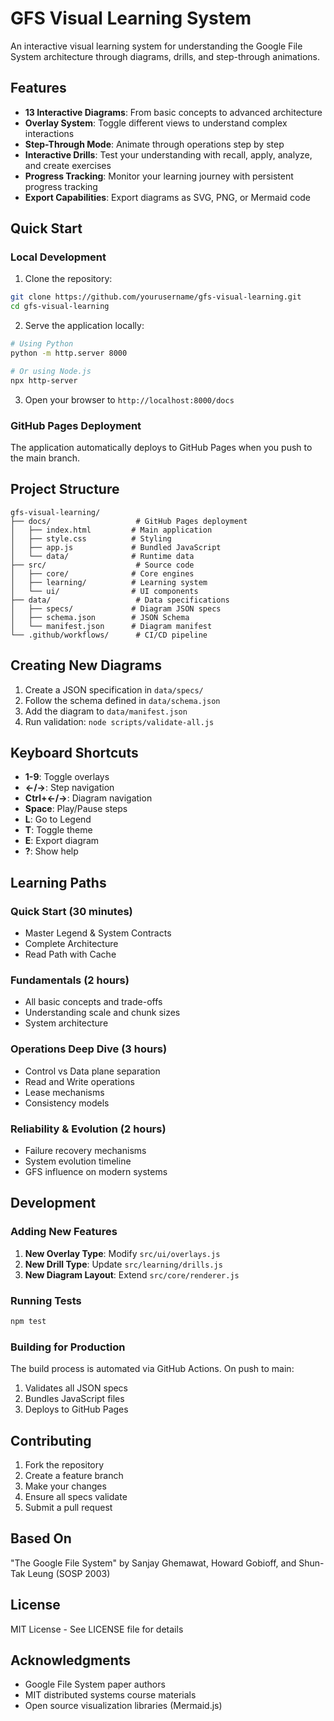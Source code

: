 # GFS Visual Learning System

An interactive visual learning system for understanding the Google File System architecture through diagrams, drills, and step-through animations.

## Features

- **13 Interactive Diagrams**: From basic concepts to advanced architecture
- **Overlay System**: Toggle different views to understand complex interactions
- **Step-Through Mode**: Animate through operations step by step
- **Interactive Drills**: Test your understanding with recall, apply, analyze, and create exercises
- **Progress Tracking**: Monitor your learning journey with persistent progress tracking
- **Export Capabilities**: Export diagrams as SVG, PNG, or Mermaid code

## Quick Start

### Local Development

1. Clone the repository:
```bash
git clone https://github.com/yourusername/gfs-visual-learning.git
cd gfs-visual-learning
```

2. Serve the application locally:
```bash
# Using Python
python -m http.server 8000

# Or using Node.js
npx http-server
```

3. Open your browser to `http://localhost:8000/docs`

### GitHub Pages Deployment

The application automatically deploys to GitHub Pages when you push to the main branch.

## Project Structure

```
gfs-visual-learning/
├── docs/                   # GitHub Pages deployment
│   ├── index.html         # Main application
│   ├── style.css          # Styling
│   ├── app.js             # Bundled JavaScript
│   └── data/              # Runtime data
├── src/                    # Source code
│   ├── core/              # Core engines
│   ├── learning/          # Learning system
│   └── ui/                # UI components
├── data/                   # Data specifications
│   ├── specs/             # Diagram JSON specs
│   ├── schema.json        # JSON Schema
│   └── manifest.json      # Diagram manifest
└── .github/workflows/      # CI/CD pipeline
```

## Creating New Diagrams

1. Create a JSON specification in `data/specs/`
2. Follow the schema defined in `data/schema.json`
3. Add the diagram to `data/manifest.json`
4. Run validation: `node scripts/validate-all.js`

## Keyboard Shortcuts

- **1-9**: Toggle overlays
- **←/→**: Step navigation
- **Ctrl+←/→**: Diagram navigation
- **Space**: Play/Pause steps
- **L**: Go to Legend
- **T**: Toggle theme
- **E**: Export diagram
- **?**: Show help

## Learning Paths

### Quick Start (30 minutes)
- Master Legend & System Contracts
- Complete Architecture
- Read Path with Cache

### Fundamentals (2 hours)
- All basic concepts and trade-offs
- Understanding scale and chunk sizes
- System architecture

### Operations Deep Dive (3 hours)
- Control vs Data plane separation
- Read and Write operations
- Lease mechanisms
- Consistency models

### Reliability & Evolution (2 hours)
- Failure recovery mechanisms
- System evolution timeline
- GFS influence on modern systems

## Development

### Adding New Features

1. **New Overlay Type**: Modify `src/ui/overlays.js`
2. **New Drill Type**: Update `src/learning/drills.js`
3. **New Diagram Layout**: Extend `src/core/renderer.js`

### Running Tests

```bash
npm test
```

### Building for Production

The build process is automated via GitHub Actions. On push to main:
1. Validates all JSON specs
2. Bundles JavaScript files
3. Deploys to GitHub Pages

## Contributing

1. Fork the repository
2. Create a feature branch
3. Make your changes
4. Ensure all specs validate
5. Submit a pull request

## Based On

"The Google File System" by Sanjay Ghemawat, Howard Gobioff, and Shun-Tak Leung (SOSP 2003)

## License

MIT License - See LICENSE file for details

## Acknowledgments

- Google File System paper authors
- MIT distributed systems course materials
- Open source visualization libraries (Mermaid.js)